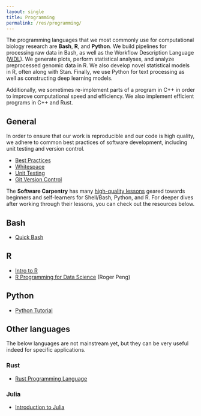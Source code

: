 ```yaml
---
layout: single
title: Programming
permalink: /res/programming/
---
```


The programming languages that we most commonly use for computational
biology research are **Bash**, **R**, and **Python**.
We build pipelines for processing raw data in Bash, as well as the
Workflow Description Language ([WDL](/res/software#wdl)).
We generate plots, perform statistical analyses, and analyze 
preprocessed genomic data in R.
We also develop novel statistical models in R, often along with Stan.
Finally, we use Python for text processing as well as constructing deep
learning models.

Additionally, we sometimes re-implement parts of a program in C++ in order
to improve computational speed and efficiency. We also implement efficient
programs in C++ and Rust.

## General

In order to ensure that our work is reproducible and our code is high
quality, we adhere to common best practices of software development,
including unit testing and version control.

- [Best Practices](https://www.educative.io/blog/coding-best-practices)
- [Whitespace](https://medium.datadriveninvestor.com/whitespaces-can-reveal-your-coding-skills-and-determine-your-salary-maybe-b5fb5c300cb4)
- [Unit Testing](https://www.educative.io/blog/unit-testing-best-practices-overview)
- [Git Version Control](https://rogerdudler.github.io/git-guide/)

The **Software Carpentry** has many [high-quality lessons](https://software-carpentry.org/lessons/)
geared towards beginners and self-learners for Shell/Bash, Python, and R.
For deeper dives after working through their lessons, you can check out the resources below.

## Bash

- [Quick Bash](https://djhshih.gitbook.io/quick-bash/)

## R

- [Intro to R](https://github.com/djhshih/intro-r)
- [R Programming for Data Science](https://bookdown.org/rdpeng/rprogdatascience/) (Roger Peng)

## Python

- [Python Tutorial](https://www.pythontutorial.net)

## Other languages

The below languages are not mainstream yet, but they can be very useful indeed
for specific applications.

### Rust

- [Rust Programming Language](https://doc.rust-lang.org/book/)

### Julia

- [Introduction to Julia](https://sje30.github.io/catam-julia/)
